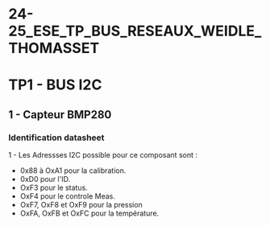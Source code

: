 # 24-25_ESE_TP_BUS_RESEAUX_WEIDLE_THOMASSET

# TP1 - BUS I2C
## 1 - Capteur BMP280
### Identification datasheet
1 - Les Adressses I2C possible pour ce composant sont : 
- 0x88 à OxA1 pour la calibration.
- 0xD0 pour l'ID.
- OxF3 pour le status.
- OxF4 pour le controle Meas.
- OxF7, OxF8 et OxF9 pour la pression
- OxFA, OxFB et OxFC pour la température.  

